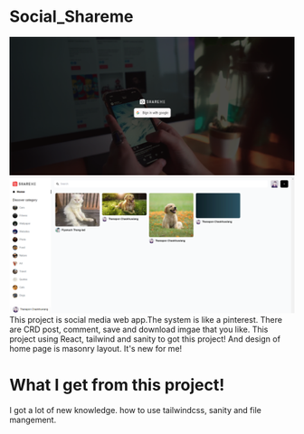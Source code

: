 # Social_Shareme
<img src="/shareme_frontend/public/login.png" alt="Alt text" title="Optional title"> 
<img src="/shareme_frontend/public/home.png" alt="Alt text" title="Optional title">
This project is social media web app.The system is like a pinterest. There are CRD post, comment, save and download imgae that you like. This project using React, tailwind and sanity to got this project! And design of home page is masonry layout. It's new for me!

# What I get from this project!
I got a lot of new knowledge. how to use tailwindcss, sanity and file mangement.
